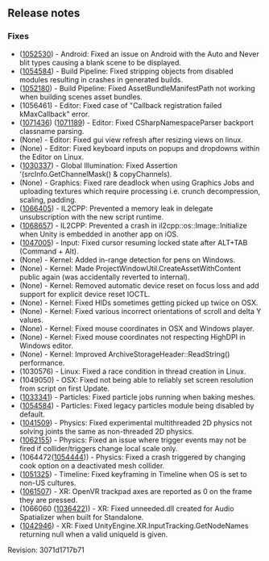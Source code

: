 ## Release notes

### Fixes

-   ([1052530](https://issuetracker.unity3d.com/product/unity/issues/guid/1052530/)) - Android: Fixed an issue on Android with the Auto and Never blit types causing a blank scene to be displayed.
-   ([1054584](https://issuetracker.unity3d.com/product/unity/issues/guid/1054584/)) - Build Pipeline: Fixed stripping objects from disabled modules resulting in crashes in generated builds.
-   ([1052180](https://issuetracker.unity3d.com/product/unity/issues/guid/1052180/)) - Build Pipeline: Fixed AssetBundleManifestPath not working when building scenes asset bundles.
-   \(1056461\) - Editor: Fixed case of \"Callback registration failed kMaxCallback\" error.
-   ([1071436](https://issuetracker.unity3d.com/product/unity/issues/guid/1067552/)) ([1071189](https://issuetracker.unity3d.com/product/unity/issues/guid/1071188/)) - Editor: Fixed CSharpNamespaceParser backport classname parsing.
-   (None) - Editor: Fixed gui view refresh after resizing views on linux.
-   (None) - Editor: Fixed keyboard inputs on popups and dropdowns within the Editor on Linux.
-   ([1030337](https://issuetracker.unity3d.com/product/unity/issues/guid/1030337/)) - Global Illumination: Fixed Assertion \'(srcInfo.GetChannelMask() & copyChannels).
-   (None) - Graphics: Fixed rare deadlock when using Graphics Jobs and uploading textures which require processing i.e. crunch decompression, scaling, padding.
-   ([1066405](https://issuetracker.unity3d.com/product/unity/issues/guid/1066405/)) - IL2CPP: Prevented a memory leak in delegate unsubscription with the new script runtime.
-   ([1068657](https://issuetracker.unity3d.com/product/unity/issues/guid/1068657/)) - IL2CPP: Prevented a crash in il2cpp::os::Image::Initialize when Unity is embedded in another app on iOS.
-   ([1047005](https://issuetracker.unity3d.com/product/unity/issues/guid/1047005/)) - Input: Fixed cursor resuming locked state after ALT+TAB (Command + Alt).
-   (None) - Kernel: Added in-range detection for pens on Windows.
-   (None) - Kernel: Made ProjectWindowUtil.CreateAssetWithContent public again (was accidentally reverted to internal).
-   (None) - Kernel: Removed automatic device reset on focus loss and add support for explicit device reset IOCTL.
-   (None) - Kernel: Fixed HIDs sometimes getting picked up twice on OSX.
-   (None) - Kernel: Fixed various incorrect orientations of scroll and delta Y values.
-   (None) - Kernel: Fixed mouse coordinates in OSX and Windows player.
-   (None) - Kernel: Fixed mouse coordinates not respecting HighDPI in Windows editor.
-   (None) - Kernel: Improved ArchiveStorageHeader::ReadString() performance.
-   \(1030576\) - Linux: Fixed a race condition in thread creation in Linux.
-   \(1049050\) - OSX: Fixed not being able to reliably set screen resolution from script on first Update.
-   ([1033341](https://issuetracker.unity3d.com/product/unity/issues/guid/1033341/)) - Particles: Fixed particle jobs running when baking meshes.
-   ([1054584](https://issuetracker.unity3d.com/product/unity/issues/guid/1054584/)) - Particles: Fixed legacy particles module being disabled by default.
-   ([1041509](https://issuetracker.unity3d.com/product/unity/issues/guid/1041509/)) - Physics: Fixed experimental multithreaded 2D physics not solving joints the same as non-threaded 2D physics.
-   ([1062155](https://issuetracker.unity3d.com/product/unity/issues/guid/1059296/)) - Physics: Fixed an issue where trigger events may not be fired if collider/triggers change local scale only.
-   (1064472([1054444](https://issuetracker.unity3d.com/product/unity/issues/guid/1054444/))) - Physics: Fixed a crash triggered by changing cook option on a deactivated mesh collider.
-   ([1051325](https://issuetracker.unity3d.com/product/unity/issues/guid/1051325/)) - Timeline: Fixed keyframing in Timeline when OS is set to non-US cultures.
-   ([1061507](https://issuetracker.unity3d.com/product/unity/issues/guid/1061507/)) - XR: OpenVR trackpad axes are reported as 0 on the frame they are pressed.
-   (1066060 ([1036422](https://issuetracker.unity3d.com/product/unity/issues/guid/1036422/))) - XR: Fixed unneeded.dll created for Audio Spatializer when built for Standalone.
-   ([1042946](https://issuetracker.unity3d.com/product/unity/issues/guid/1042946/)) - XR: Fixed UnityEngine.XR.InputTracking.GetNodeNames returning null when a valid uniqueId is given.

Revision: 3071d1717b71
